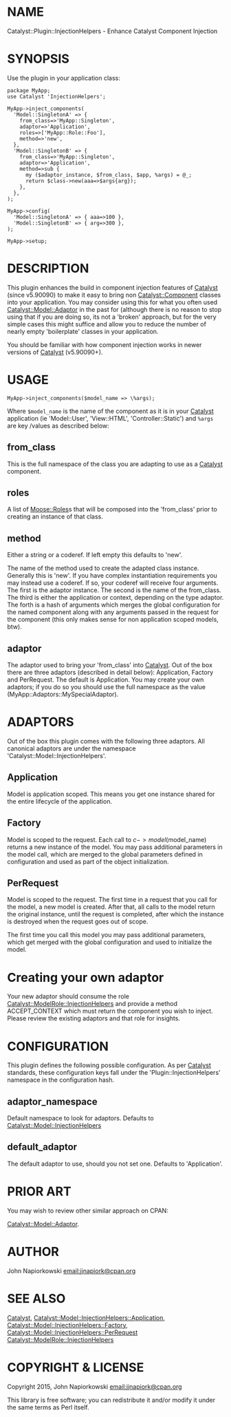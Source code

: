 # NAME

Catalyst::Plugin::InjectionHelpers - Enhance Catalyst Component Injection

# SYNOPSIS

Use the plugin in your application class:

    package MyApp;
    use Catalyst 'InjectionHelpers';

    MyApp->inject_components(
      'Model::SingletonA' => {
        from_class=>'MyApp::Singleton', 
        adaptor=>'Application', 
        roles=>['MyApp::Role::Foo'],
        method=>'new',
      },
      'Model::SingletonB' => {
        from_class=>'MyApp::Singleton', 
        adaptor=>'Application', 
        method=>sub {
          my ($adaptor_instance, $from_class, $app, %args) = @_;
          return $class->new(aaa=>$args{arg});
        },
      },
    );

    MyApp->config(
      'Model::SingletonA' => { aaa=>100 },
      'Model::SingletonB' => { arg=>300 },
    );

    MyApp->setup;

# DESCRIPTION

This plugin enhances the build in component injection features of [Catalyst](https://metacpan.org/pod/Catalyst)
(since v5.90090) to make it easy to bring non [Catalyst::Component](https://metacpan.org/pod/Catalyst::Component) classes
into your application.  You may consider using this for what you often used
[Catalyst::Model::Adaptor](https://metacpan.org/pod/Catalyst::Model::Adaptor) in the past for (although there is no reason to
stop using that if you are doing so, its not a 'broken' approach, but for the
very simple cases this might suffice and allow you to reduce the number of nearly
empty 'boilerplate' classes in your application.

You should be familiar with how component injection works in newer versions of
[Catalyst](https://metacpan.org/pod/Catalyst) (v5.90090+).

# USAGE

    MyApp->inject_components($model_name => \%args);

Where `$model_name` is the name of the component as it is in your [Catalyst](https://metacpan.org/pod/Catalyst)
application (ie 'Model::User', 'View::HTML', 'Controller::Static') and `%args`
are key /values as described below:

## from\_class

This is the full namespace of the class you are adapting to use as a [Catalyst](https://metacpan.org/pod/Catalyst)
component.

## roles

A list of [Moose::Roles](https://metacpan.org/pod/Moose::Roles)s that will be composed into the 'from\_class' prior
to creating an instance of that class.

## method

Either a string or a coderef. If left empty this defaults to 'new'.

The name of the method used to create the adapted class instance.  Generally this
is 'new'.  If you have complex instantiation requirements you may instead use
a coderef. If so, your coderef will receive four arguments.   The first is the
adaptor instance.  The second is the name of the from\_class.  The third is either
the application or context, depending on the type adaptor.  The forth is a hash
of arguments which merges the global configuration for the named component along
with any arguments passed in the request for the component (this only makes
sense for non application scoped models, btw).

## adaptor

The adaptor used to bring your 'from\_class' into [Catalyst](https://metacpan.org/pod/Catalyst).  Out of the box
there are three adaptors (described in detail below): Application, Factory and
PerRequest.  The default is Application.  You may create your own adaptors; if
you do so you should use the full namespace as the value (MyApp::Adaptors::MySpecialAdaptor).

# ADAPTORS

Out of the box this plugin comes with the following three adaptors. All canonical
adaptors are under the namespace 'Catalyst::Model::InjectionHelpers'.

## Application

Model is application scoped.  This means you get one instance shared for the entire
lifecycle of the application.

## Factory

Model is scoped to the request. Each call to $c->model($model\_name) returns a new
instance of the model.  You may pass additional parameters in the model call,
which are merged to the global parameters defined in configuration and used as
part of the object initialization.

## PerRequest

Model is scoped to the request. The first time in a request that you call for the
model, a new model is created.  After that, all calls to the model return the original
instance, until the request is completed, after which the instance is destroyed when
the request goes out of scope.

The first time you call this model you may pass additional parameters, which get
merged with the global configuration and used to initialize the model.

# Creating your own adaptor

Your new adaptor should consume the role [Catalyst::ModelRole::InjectionHelpers](https://metacpan.org/pod/Catalyst::ModelRole::InjectionHelpers)
and provide a method ACCEPT\_CONTEXT which must return the component you wish to
inject.  Please review the existing adaptors and that role for insights.

# CONFIGURATION

This plugin defines the following possible configuration.  As per [Catalyst](https://metacpan.org/pod/Catalyst)
standards, these configuration keys fall under the 'Plugin::InjectionHelpers'
namespace in the configuration hash.

## adaptor\_namespace

Default namespace to look for adaptors.  Defaults to [Catalyst::Model::InjectionHelpers](https://metacpan.org/pod/Catalyst::Model::InjectionHelpers)

## default\_adaptor

The default adaptor to use, should you not set one.  Defaults to 'Application'.

# PRIOR ART

You may wish to review other similar approach on CPAN:

[Catalyst::Model::Adaptor](https://metacpan.org/pod/Catalyst::Model::Adaptor).

# AUTHOR

John Napiorkowski [email:jjnapiork@cpan.org](email:jjnapiork@cpan.org)

# SEE ALSO

[Catalyst](https://metacpan.org/pod/Catalyst), [Catalyst::Model::InjectionHelpers::Application](https://metacpan.org/pod/Catalyst::Model::InjectionHelpers::Application),
[Catalyst::Model::InjectionHelpers::Factory](https://metacpan.org/pod/Catalyst::Model::InjectionHelpers::Factory), [Catalyst::Model::InjectionHelpers::PerRequest](https://metacpan.org/pod/Catalyst::Model::InjectionHelpers::PerRequest)
[Catalyst::ModelRole::InjectionHelpers](https://metacpan.org/pod/Catalyst::ModelRole::InjectionHelpers)

# COPYRIGHT & LICENSE

Copyright 2015, John Napiorkowski [email:jjnapiork@cpan.org](email:jjnapiork@cpan.org)

This library is free software; you can redistribute it and/or modify it under
the same terms as Perl itself.

